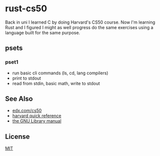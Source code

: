 # rust-cs50
Back in uni I learned C by doing Harvard's CS50 course. Now I'm learning Rust
and I figured I might as well progress do the same exercises using a language
built for the same purpose.

## psets
### pset1
- run basic cli commands (ls, cd, lang compilers)
- print to stdout
- read from stdin, basic math, write to stdout

## See Also
- [edx.com/cs50](https://www.edx.org/course/introduction-computer-science-harvardx-cs50x)
- [harvard quick reference](https://cs50.harvard.edu/resources/cppreference.com)
- [the GNU Library manual](http://www.gnu.org/software/libc/manual/html_node)

## License
[MIT](https://tldrlegal.com/license/mit-license)
